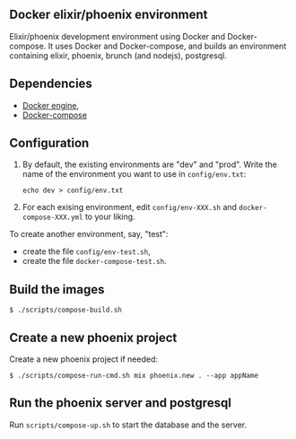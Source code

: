 ## Docker elixir/phoenix environment

Elixir/phoenix development environment using Docker and Docker-compose.
It uses Docker and Docker-compose, and builds an environment containing
elixir, phoenix, brunch (and nodejs), postgresql.

## Dependencies

- [Docker engine](https://docs.docker.com),
- [Docker-compose](https://docs.docker.com/compose/)

## Configuration

1. By default, the existing environments are "dev" and "prod".
   Write the name of the environment you want to use in `config/env.txt`:

    ```
    echo dev > config/env.txt
    ```

2. For each exising environment, edit `config/env-XXX.sh` and
   `docker-compose-XXX.yml` to your liking.

To create another environment, say, "test":

- create the file `config/env-test.sh`,
- create the file `docker-compose-test.sh`.

## Build the images

    $ ./scripts/compose-build.sh

## Create a new phoenix project

Create a new phoenix project if needed:

    $ ./scripts/compose-run-cmd.sh mix phoenix.new . --app appName

## Run the phoenix server and postgresql

Run `scripts/compose-up.sh` to start the database and the server.
